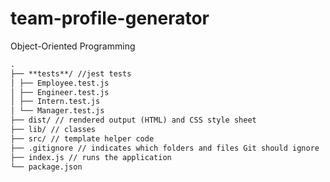 # team-profile-generator

Object-Oriented Programming

```md
.
├── **tests**/ //jest tests
│ ├── Employee.test.js
│ ├── Engineer.test.js
│ ├── Intern.test.js
│ └── Manager.test.js
├── dist/ // rendered output (HTML) and CSS style sheet  
├── lib/ // classes
├── src/ // template helper code
├── .gitignore // indicates which folders and files Git should ignore
├── index.js // runs the application
└── package.json
```
